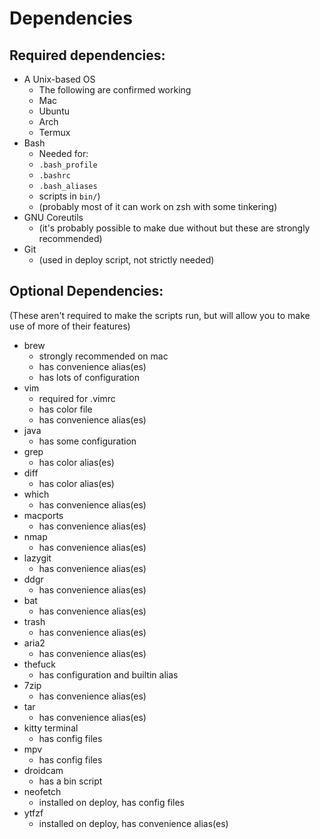 # Dependencies
## Required dependencies:
- A Unix-based OS
    - The following are confirmed working
    - Mac
    - Ubuntu
    - Arch
    - Termux
- Bash 
    - Needed for:
    - `.bash_profile`
    - `.bashrc`
    - `.bash_aliases`
    - scripts in `bin/`)
    - (probably most of it can work on zsh with some tinkering)
- GNU Coreutils
    - (it's probably possible to make due without but these are strongly recommended)
- Git
    - (used in deploy script, not strictly needed)
## Optional Dependencies:
(These aren't required to make the scripts run, but will allow you to make use of more of their features)
- brew 
    - strongly recommended on mac
    - has convenience alias(es)
    - has lots of configuration
- vim 
    - required for .vimrc
    - has color file
    - has convenience alias(es)
- java
    - has some configuration
- grep
    - has color alias(es)
- diff
    - has color alias(es)
- which
    - has convenience alias(es)
- macports
    - has convenience alias(es)
- nmap
    - has convenience alias(es)
- lazygit
    - has convenience alias(es)
- ddgr
    - has convenience alias(es)
- bat
    - has convenience alias(es)
- trash
    - has convenience alias(es)
- aria2
    - has convenience alias(es)
- thefuck
    - has  configuration and builtin alias
- 7zip
    - has convenience alias(es)
- tar
    - has convenience alias(es)
- kitty terminal
    - has config files
- mpv
    - has config files
- droidcam
    - has a bin script
- neofetch
    - installed on deploy, has config files
- ytfzf
    - installed on deploy, has convenience alias(es)
